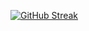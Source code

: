 [![GitHub Streak](https://streak-stats.demolab.com/?user=auntieyafen)](https://git.io/streak-stats)

